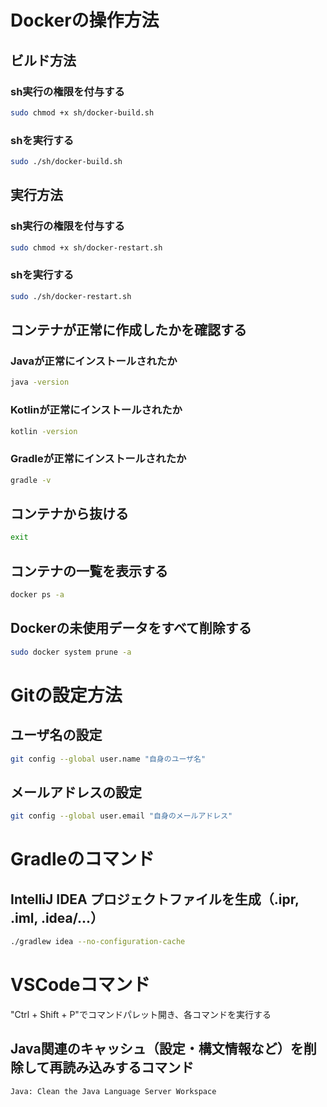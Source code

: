 # Dockerの操作方法

## ビルド方法

### sh実行の権限を付与する

```sh
sudo chmod +x sh/docker-build.sh
```

### shを実行する
```sh
sudo ./sh/docker-build.sh
```

## 実行方法

### sh実行の権限を付与する

```sh
sudo chmod +x sh/docker-restart.sh
```

### shを実行する
```sh
sudo ./sh/docker-restart.sh
```

## コンテナが正常に作成したかを確認する

### Javaが正常にインストールされたか

```sh
java -version
```

### Kotlinが正常にインストールされたか

```sh
kotlin -version
```


### Gradleが正常にインストールされたか

```sh
gradle -v
```


## コンテナから抜ける

```sh
exit
```

## コンテナの一覧を表示する

```sh
docker ps -a
```

## Dockerの未使用データをすべて削除する

```sh
sudo docker system prune -a
```

# Gitの設定方法

## ユーザ名の設定

```sh
git config --global user.name "自身のユーザ名"
```

## メールアドレスの設定

```sh
git config --global user.email "自身のメールアドレス"
```

# Gradleのコマンド

## IntelliJ IDEA プロジェクトファイルを生成（.ipr, .iml, .idea/...）
```sh
./gradlew idea --no-configuration-cache
```

# VSCodeコマンド

"Ctrl + Shift + P"でコマンドパレット開き、各コマンドを実行する

## Java関連のキャッシュ（設定・構文情報など）を削除して再読み込みするコマンド

```
Java: Clean the Java Language Server Workspace
```